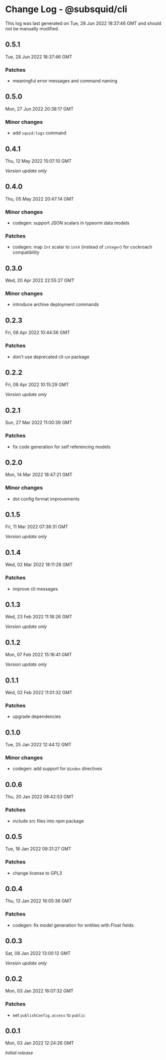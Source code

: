 # Change Log - @subsquid/cli

This log was last generated on Tue, 28 Jun 2022 18:37:46 GMT and should not be manually modified.

## 0.5.1
Tue, 28 Jun 2022 18:37:46 GMT

### Patches

- meaningful error messages and command naming

## 0.5.0
Mon, 27 Jun 2022 20:38:17 GMT

### Minor changes

- add `squid:logs` command

## 0.4.1
Thu, 12 May 2022 15:07:10 GMT

_Version update only_

## 0.4.0
Thu, 05 May 2022 20:47:14 GMT

### Minor changes

- codegen: support JSON scalars in typeorm data models

### Patches

- codegen: map `Int` scalar to `int4` (instead of `integer`) for cockroach compatibility

## 0.3.0
Wed, 20 Apr 2022 22:55:27 GMT

### Minor changes

- introduce archive deployment commands

## 0.2.3
Fri, 08 Apr 2022 10:44:56 GMT

### Patches

- don't use deprecated cli-ux package

## 0.2.2
Fri, 08 Apr 2022 10:15:29 GMT

_Version update only_

## 0.2.1
Sun, 27 Mar 2022 11:00:39 GMT

### Patches

- fix code generation for self referencing models

## 0.2.0
Mon, 14 Mar 2022 18:47:21 GMT

### Minor changes

- dot config format improvements

## 0.1.5
Fri, 11 Mar 2022 07:38:31 GMT

_Version update only_

## 0.1.4
Wed, 02 Mar 2022 18:11:28 GMT

### Patches

- improve cli messages

## 0.1.3
Wed, 23 Feb 2022 11:18:26 GMT

_Version update only_

## 0.1.2
Mon, 07 Feb 2022 15:16:41 GMT

_Version update only_

## 0.1.1
Wed, 02 Feb 2022 11:01:32 GMT

### Patches

- upgrade dependencies

## 0.1.0
Tue, 25 Jan 2022 12:44:12 GMT

### Minor changes

- codegen: add support for `@index` directives

## 0.0.6
Thu, 20 Jan 2022 08:42:53 GMT

### Patches

- include src files into npm package

## 0.0.5
Tue, 18 Jan 2022 09:31:27 GMT

### Patches

- change license to GPL3

## 0.0.4
Thu, 13 Jan 2022 16:05:36 GMT

### Patches

- codegen: fix model generation for entities with Float fields

## 0.0.3
Sat, 08 Jan 2022 13:00:12 GMT

_Version update only_

## 0.0.2
Mon, 03 Jan 2022 16:07:32 GMT

### Patches

- set `publishConfig.access` to `public`

## 0.0.1
Mon, 03 Jan 2022 12:24:26 GMT

_Initial release_

